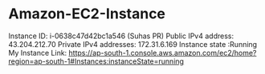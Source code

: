 # Amazon-EC2-Instance
Instance ID: i-0638c47d42bc1a546 (Suhas PR)
Public IPv4 address:  43.204.212.70
Private IPv4 addresses: 172.31.6.169
Instance state :Running
My Instance Link: https://ap-south-1.console.aws.amazon.com/ec2/home?region=ap-south-1#Instances:instanceState=running
